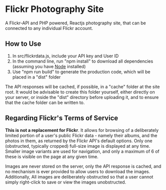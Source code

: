 # Flickr Photography Site

A Flickr-API and PHP powered, Reactjs photography site, that can be connected to any individual Flickr account.

## How to Use

1. In src/flickrdata.js, include your API key and User ID
2. In the command line, run "npm install" to download all dependencies (assuming you have [Node](https://nodejs.org/en/ "Node JS") installed)
3. Use "npm run build" to generate the production code, which will be placed in a "dist" folder

The API responses will be cached, if possible, in a "cache" folder at the site root. It would be advisable to create this folder yourself, either directly on your server, or inside the "dist" directory before uploading it, and to ensure that the cache folder can be written to.

## Regarding Flickr's Terms of Service

**This is not a replacement for Flickr**. It allows for browsing of a deliberately limited portion of a user's public Flickr data - namely their albums, and the photos in them, as returned by the Flickr API's default options. Only one (obstructed, typically cropped) full-size image is displayed at any time. Smaller image variants are used for navigation, and only a maximum of 6 of these is visible on the page at any given time.

Images are never stored on the server, only the API response is cached, and no mechanism is ever provided to allow users to download the images. Additionally, All images are deliberately obstructed so that a user cannot simply right-click to save or view the images unobstructed.
